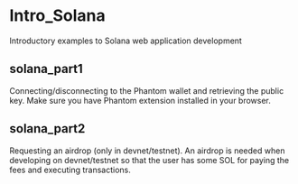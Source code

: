 # Intro_Solana

Introductory examples to Solana web application development

## solana_part1

Connecting/disconnecting to the Phantom wallet and retrieving the public key. Make sure you have Phantom extension installed in your browser.

## solana_part2

Requesting an airdrop (only in devnet/testnet). An airdrop is needed when developing on devnet/testnet
so that the user has some SOL for paying the fees and executing transactions.



